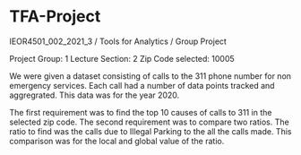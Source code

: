 # TFA-Project
 
IEOR4501_002_2021_3 / Tools for Analytics / Group Project

Project Group: 1
Lecture Section: 2
Zip Code selected: 10005

We were given a dataset consisting of calls to the 311 phone number for non emergency services. Each call had a number of data points tracked and aggregrated. This data was for the year 2020.

The first requirement was to find the top 10 causes of calls to 311 in the selected zip code. The second requirement was to compare two ratios. The ratio to find was the calls due to Illegal Parking to the all the calls made. This comparison was for the local and global value of the ratio.